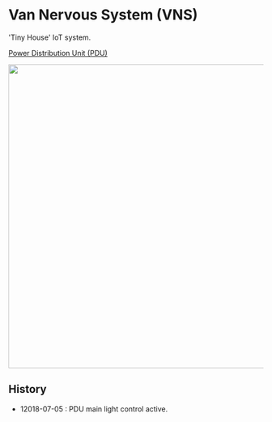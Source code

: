 # Van Nervous System (VNS)

'Tiny House' IoT system.

[Power Distribution Unit (PDU)](https://github.com/kormyen/VanNervousSystem/tree/master/PDU)

<img src='https://raw.githubusercontent.com/kormyen/VanNervousSystem/master/000.jpg' width="600"/>

## History
- 12018-07-05 : PDU main light control active.